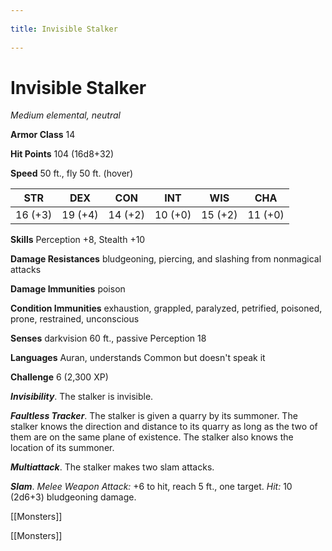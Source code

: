 --- 
title: Invisible Stalker 
---
# Invisible Stalker

*Medium elemental, neutral*

**Armor Class** 14

**Hit Points** 104 (16d8+32)

**Speed** 50 ft., fly 50 ft. (hover)

| STR     | DEX     | CON     | INT     | WIS     | CHA     |
|---------|---------|---------|---------|---------|---------|
| 16 (+3) | 19 (+4) | 14 (+2) | 10 (+0) | 15 (+2) | 11 (+0) |

**Skills** Perception +8, Stealth +10

**Damage Resistances** bludgeoning, piercing, and slashing from nonmagical attacks

**Damage Immunities** poison

**Condition Immunities** exhaustion, grappled, paralyzed, petrified, poisoned, prone, restrained, unconscious

**Senses** darkvision 60 ft., passive Perception 18

**Languages** Auran, understands Common but doesn't speak it

**Challenge** 6 (2,300 XP)

***Invisibility***. The stalker is invisible.

***Faultless Tracker***. The stalker is given a quarry by its summoner. The stalker knows the direction and distance to its quarry as long as the two of them are on the same plane of existence. The stalker also knows the location of its summoner.


***Multiattack***. The stalker makes two slam attacks.

***Slam***. *Melee Weapon Attack:* +6 to hit, reach 5 ft., one target. *Hit:* 10 (2d6+3) bludgeoning damage.



[[Monsters]]

[[Monsters]]
